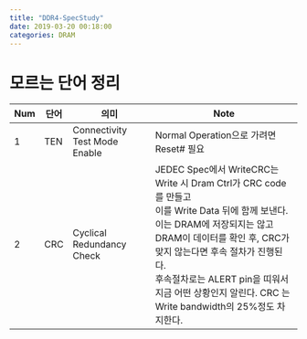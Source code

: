 ```yaml
---
title: "DDR4-SpecStudy"
date: 2019-03-20 00:18:00
categories: DRAM
---
```

# 모르는 단어 정리

| Num | 단어 |  의미 | Note |
| --- | --- | --- | --- |
| 1  | TEN | Connectivity Test Mode Enable  | Normal Operation으로 가려면 Reset# 필요 |
| 2  | CRC | Cyclical Redundancy Check | JEDEC Spec에서 WriteCRC는 Write 시 Dram Ctrl가 CRC code를 만들고<br> 이를 Write Data 뒤에 함께 보낸다. <br> 이는 DRAM에 저장되지는 않고 DRAM이 데이터를 확인 후, CRC가 맞지 않는다면 후속 절차가 진행된다. <br> 후속절차로는 ALERT pin을 띠워서 지금 어떤 상황인지 알린다. CRC 는 Write bandwidth의 25%정도 차지한다.  |
